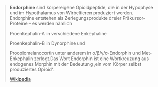 > **Endorphine** sind körpereigene Opioidpeptide, die in der Hypophyse und im Hypothalamus von Wirbeltieren produziert werden. Endorphine entstehen als Zerlegungsprodukte dreier Präkursor-Proteine – es werden nämlich
>
> 
>
> Proenkephalin-A in verschiedene Enkephaline
>
> Proenkephalin-B in Dynorphine und
>
> Proopiomelanocortin unter anderem in α/β/γ/σ-Endorphin und Met-Enkephalin zerlegt.Das Wort Endorphin ist eine Wortkreuzung aus endogenes Morphin mit der Bedeutung ‚ein vom Körper selbst produziertes Opioid‘.
>
> [Wikipedia](https://de.wikipedia.org/wiki/Endorphine)